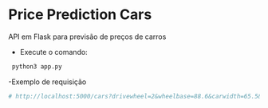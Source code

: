 # Price Prediction Cars
API em Flask para previsão de preços de carros

- Execute o comando:
```sh
 python3 app.py 
```

-Exemplo de requisição 
```sh
# http://localhost:5000/cars?drivewheel=2&wheelbase=88.6&carwidth=65.5&carheight=48&curbweight=2548&enginesize=150&fuelsystem=2&boreratio=3.29&horsepower=111&citympg=6.3&highwaympg=6.8
```
